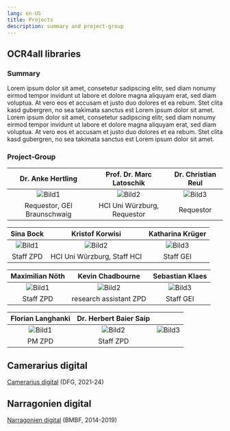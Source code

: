 ```yaml
---
lang: en-US
title: Projects
description: summary and project-group
---
```

## OCR4all libraries
### Summary
Lorem ipsum dolor sit amet, consetetur sadipscing elitr, 
sed diam nonumy eirmod tempor invidunt ut labore et dolore magna 
aliquyam erat, sed diam voluptua. At vero eos et accusam et justo 
duo dolores et ea rebum. 
Stet clita kasd gubergren, no sea takimata sanctus est Lorem ipsum dolor sit amet. 
Lorem ipsum dolor sit amet, consetetur sadipscing elitr, sed 
diam nonumy eirmod tempor invidunt ut labore et dolore magna 
aliquyam erat, sed diam voluptua. At vero eos et accusam et 
justo duo dolores et ea rebum. Stet clita kasd gubergren, 
no sea takimata sanctus est Lorem ipsum dolor sit amet.

### Project-Group
| Dr. Anke Hertling | Prof. Dr. Marc Latoschik | Dr. Christian Reul |
| :---: | :---: | :---: |
| ![Bild1](../.vuepress/public/images/ocr4all-zpd.png) | ![Bild2](../.vuepress/public/images/ocr4all-zpd.png) | ![Bild3](../.vuepress/public/images/ocr4all-zpd.png) |
| Requestor, GEI Braunschwaig | HCI Uni Würzburg, Requestor | Requestor |

| Sina Bock | Kristof Korwisi | Katharina Krüger |
| :---: | :---: | :---: |
| ![Bild1](../.vuepress/public/images/ocr4all-zpd.png) | ![Bild2](../.vuepress/public/images/ocr4all-zpd.png) | ![Bild3](../.vuepress/public/images/ocr4all-zpd.png) |
| Staff ZPD | HCI Uni Würzburg, Staff HCI | Staff GEI |

| Maximilian Nöth | Kevin Chadbourne | Sebastian Klaes |
| :---: | :---: | :---: |
| ![Bild1](../.vuepress/public/images/ocr4all-zpd.png) | ![Bild2](../.vuepress/public/images/ocr4all-zpd.png) | ![Bild3](../.vuepress/public/images/ocr4all-zpd.png) |
| Staff ZPD | research assistant ZPD | Staff GEI |

| Florian Langhanki | Dr. Herbert Baier Saip | |
| :---: | :---: | :---: |
| ![Bild1](../.vuepress/public/images/ocr4all-zpd.png) | ![Bild2](../.vuepress/public/images/ocr4all-zpd.png) | ![Bild3](../.vuepress/public/images/ocr4all-zpd.png) |
| PM ZPD | Staff ZPD | |

## Camerarius digital
[Camerarius digital](http://www.camerarius.de/camerarius-digital-2021-2024/) (DFG, 2021-24)

## Narragonien digital
[Narragonien digital](http://www.narragonien-digital.de/) (BMBF, 2014-2019)
